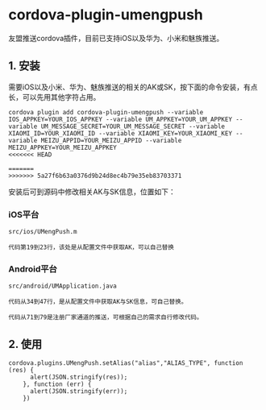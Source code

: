 # cordova-plugin-umengpush
友盟推送cordova插件，目前已支持iOS以及华为、小米和魅族推送。

## 1. 安装
需要iOS以及小米、华为、魅族推送的相关的AK或SK，按下面的命令安装，有点长，可以先用其他字符占用。

```
cordova plugin add cordova-plugin-umengpush --variable IOS_APPKEY=YOUR_IOS_APPKEY --variable UM_APPKEY=YOUR_UM_APPKEY --variable UM_MESSAGE_SECRET=YOUR_UM_MESSAGE_SECRET --variable XIAOMI_ID=YOUR_XIAOMI_ID --variable XIAOMI_KEY=YOUR_XIAOMI_KEY --variable MEIZU_APPID=YOUR_MEIZU_APPID --variable MEIZU_APPKEY=YOUR_MEIZU_APPKEY
<<<<<<< HEAD

=======
>>>>>>> 5a27f6b63a0376d9b24d8ec4b79e35eb83703371
```

安装后可到源码中修改相关AK与SK信息，位置如下：
### iOS平台
```
src/ios/UMengPush.m

代码第19到23行，该处是从配置文件中获取AK，可以自己替换
```

### Android平台
```
src/android/UMApplication.java

代码从34到47行，是从配置文件中获取AK与SK信息，可自己替换。

代码从71到79是注册厂家通道的推送，可根据自己的需求自行修改代码。
```



## 2. 使用
```
cordova.plugins.UMengPush.setAlias("alias","ALIAS_TYPE", function (res) {
      alert(JSON.stringify(res));
    }, function (err) {
      alert(JSON.stringify(err));
    })
```


